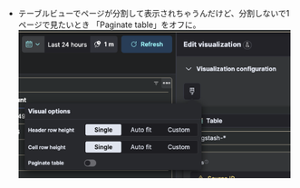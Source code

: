 - テーブルビューでページが分割して表示されちゃうんだけど、分割しないで1ページで見たいとき
「Paginate table」をオフに。
![](https://raw.githubusercontent.com/crum7/Obsidian/main/HoneyPot/images/Pasted%20image%2020250129134608.png)